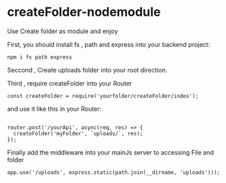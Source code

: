 # createFolder-nodemodule
 Use Create folder as module and enjoy



First, you should install fs , path and express into your backend project:

```shell
npm i fs path express
```

Seccond , Create uploads folder into your root direction.

Third , require createFolder into your Router

```shell
const createFolder = require('yourfolder/createFolder/index');
```

and use it like this in your Router:

```shell

router.post('/yourApi', async(req, res) => {
  createFolder('myFolder', `uploads/`, res);
});

```

Finally add the middleware into your mainJs server to accessing File and folder

```shell
app.use('/uploads', express.static(path.join(__dirname, 'uploads')));

```
